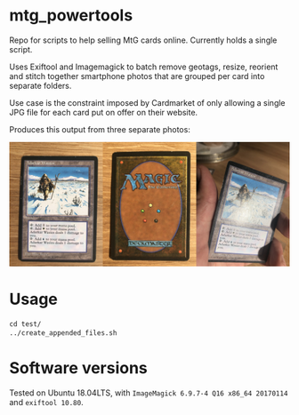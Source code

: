 # mtg_powertools
Repo for scripts to help selling MtG cards online.
Currently holds a single script.

Uses Exiftool and Imagemagick to batch remove geotags, resize, reorient and stitch together smartphone photos that are grouped per card into separate folders.

Use case is the constraint imposed by Cardmarket of only allowing a single JPG file for each card put on offer on their website.

Produces this output from three separate photos:

![](output.jpg)

# Usage

```
cd test/
../create_appended_files.sh
```


# Software versions

Tested on Ubuntu 18.04LTS, with `ImageMagick 6.9.7-4 Q16 x86_64 20170114` and `exiftool 10.80`.


